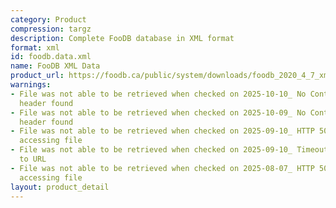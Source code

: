 ```yaml
---
category: Product
compression: targz
description: Complete FooDB database in XML format
format: xml
id: foodb.data.xml
name: FooDB XML Data
product_url: https://foodb.ca/public/system/downloads/foodb_2020_4_7_xml.tar.gz
warnings:
- File was not able to be retrieved when checked on 2025-10-10_ No Content-Length
  header found
- File was not able to be retrieved when checked on 2025-10-09_ No Content-Length
  header found
- File was not able to be retrieved when checked on 2025-09-10_ HTTP 502 error when
  accessing file
- File was not able to be retrieved when checked on 2025-09-10_ Timeout connecting
  to URL
- File was not able to be retrieved when checked on 2025-08-07_ HTTP 500 error when
  accessing file
layout: product_detail
---
```

